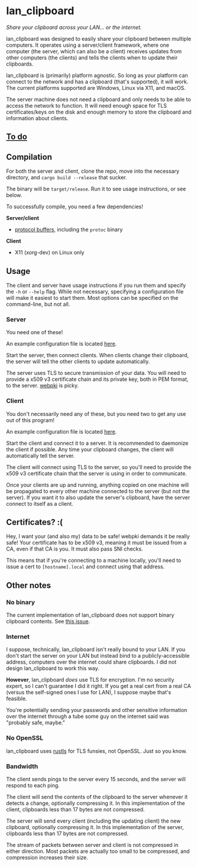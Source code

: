 # lan_clipboard

*Share your clipboard across your LAN... or the internet.*

lan_clipboard was designed to easily share your clipboard between multiple computers. It operates
using a server/client framework, where one computer (the server, which can also be a client) receives
updates from other computers (the clients) and tells the clients when to update their clipboards.

lan_clipboard is (primarily) platform agnostic. So long as your platform can connect to the network
and has a clipboard (that's supported), it will work. The current platforms supported are Windows,
Linux via X11, and macOS.

The server machine does not need a clipboard and only needs to be able to access the network to
function. It will need enough space for TLS certificates/keys on the disk and enough memory to store
the clipboard and information about clients.

## [To do](https://github.com/jkcclemens/lan_clipboard/projects/1)

## Compilation

For both the server and client, clone the repo, move into the necessary directory, and `cargo build --release` that sucker.

The binary will be `target/release`. Run it to see usage instructions, or see below.

To successfully compile, you need a few dependencies!

**Server/client**
- [protocol buffers](https://developers.google.com/protocol-buffers/), including the `protoc` binary

**Client**
- X11 (xorg-dev) on Linux only

## Usage

The client and server have usage instructions if you run them and specify the `-h` or `--help` flag.
While not necessary, specifying a configuration file will make it easiest to start them. Most
options can be specified on the command-line, but not all.

### Server

You need one of these!

An example configuration file is located
[here](https://github.com/jkcclemens/lan_clipboard/blob/master/configs/server.toml).

Start the server, then connect clients. When clients change their clipboard, the server will tell
the other clients to update automatically.

The server uses TLS to secure transmission of your data. You will need to provide a x509 v3
certificate chain and its private key, both in PEM format, to the server.
[webpki](https://github.com/briansmith/webpki) is picky.

### Client

You don't necessarily need any of these, but you need two to get any use out of this program!

An example configuration file is located
[here](https://github.com/jkcclemens/lan_clipboard/blob/master/configs/client.toml).

Start the client and connect it to a server. It is recommended to daemonize the client if possible.
Any time your clipboard changes, the client will automatically tell the server.

The client will connect using TLS to the server, so you'll need to provide the x509 v3 certificate
chain that the server is using in order to communicate.

Once your clients are up and running, anything copied on one machine will be propagated to every
other machine connected to the server (but not the server). If you want it to also update the
server's clipboard, have the server connect to itself as a client.

## Certificates? :(

Hey, I want your (and also my) data to be safe! webpki demands it be really safe! Your certificate
has to be x509 v3, meaning it must be issued from a CA, even if that CA is you. It must also pass
SNI checks.

This means that if you're connecting to a machine locally, you'll need to issue a cert to
`[hostname].local` and connect using that address.

## Other notes

### No binary

The current implementation of lan_clipboard does not support binary clipboard contents. See
[this issue](https://github.com/jkcclemens/lan_clipboard/issues/7).

### Internet

I suppose, technically, lan_clipboard isn't really bound to your LAN. If you don't start the server
on your LAN but instead bind to a publicly-accessible address, computers over the internet could
share clipboards. I did not design lan_clipboard to work this way.

**However**, lan_clipboard *does* use TLS for encryption. I'm no security expert, so I can't
guarantee I did it right. If you get a real cert from a real CA (versus the self-signed ones I use
for LAN), I suppose maybe that's feasible.

You're potentially sending your passwords and other sensitive information over the internet through
a tube some guy on the internet said was "probably safe, maybe."

### No OpenSSL

lan_clipboard uses [rustls](https://github.com/ctz/rustls) for TLS funsies, not OpenSSL. Just so you
know.

### Bandwidth

The client sends pings to the server every 15 seconds, and the server will respond to each ping.

The client will send the contents of the clipboard to the server whenever it detects a change,
optionally compressing it. In this implementation of the client, clipboards less than 17 bytes are
not compressed.

The server will send every client (including the updating client) the new clipboard, optionally
compressing it. In this implementation of the server, clipboards less than 17 bytes are not
compressed.

The stream of packets between server and client is not compressed in either direction. Most packets
are actually too small to be compressed, and compression increases their size.
